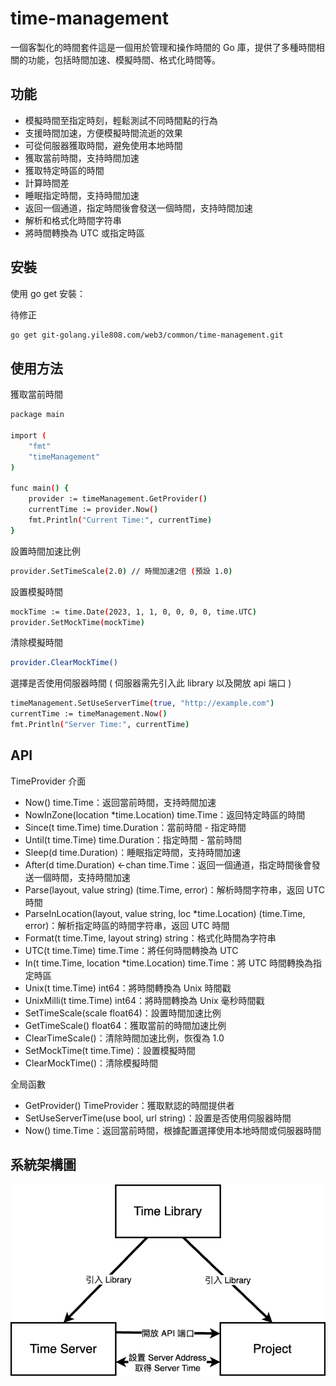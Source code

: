 # time-management

一個客製化的時間套件這是一個用於管理和操作時間的 Go 庫，提供了多種時間相關的功能，包括時間加速、模擬時間、格式化時間等。


## 功能

- 模擬時間至指定時刻，輕鬆測試不同時間點的行為
- 支援時間加速，方便模擬時間流逝的效果
- 可從伺服器獲取時間，避免使用本地時間
- 獲取當前時間，支持時間加速
- 獲取特定時區的時間
- 計算時間差
- 睡眠指定時間，支持時間加速
- 返回一個通道，指定時間後會發送一個時間，支持時間加速
- 解析和格式化時間字符串
- 將時間轉換為 UTC 或指定時區



## 安裝
使用 go get 安裝：

待修正
```bash
go get git-golang.yile808.com/web3/common/time-management.git
```

## 使用方法

獲取當前時間
```bash
package main

import (
    "fmt"
    "timeManagement"
)

func main() {
    provider := timeManagement.GetProvider()
    currentTime := provider.Now()
    fmt.Println("Current Time:", currentTime)
}


```
設置時間加速比例
```bash
provider.SetTimeScale(2.0) // 時間加速2倍 (預設 1.0)
```
設置模擬時間
```bash
mockTime := time.Date(2023, 1, 1, 0, 0, 0, 0, time.UTC)
provider.SetMockTime(mockTime)
```
清除模擬時間
```bash
provider.ClearMockTime()
```
選擇是否使用伺服器時間 ( 伺服器需先引入此 library 以及開放 api 端口 )
```bash
timeManagement.SetUseServerTime(true, "http://example.com")
currentTime := timeManagement.Now()
fmt.Println("Server Time:", currentTime)
```
## API

TimeProvider 介面

- Now() time.Time：返回當前時間，支持時間加速
- NowInZone(location *time.Location) time.Time：返回特定時區的時間
- Since(t time.Time) time.Duration：當前時間 - 指定時間
- Until(t time.Time) time.Duration：指定時間 - 當前時間
- Sleep(d time.Duration)：睡眠指定時間，支持時間加速
- After(d time.Duration) <-chan time.Time：返回一個通道，指定時間後會發送一個時間，支持時間加速
- Parse(layout, value string) (time.Time, error)：解析時間字符串，返回 UTC 時間
- ParseInLocation(layout, value string, loc *time.Location) (time.Time, error)：解析指定時區的時間字符串，返回 UTC 時間
- Format(t time.Time, layout string) string：格式化時間為字符串
- UTC(t time.Time) time.Time：將任何時間轉換為 UTC
- In(t time.Time, location *time.Location) time.Time：將 UTC 時間轉換為指定時區
- Unix(t time.Time) int64：將時間轉換為 Unix 時間戳
- UnixMilli(t time.Time) int64：將時間轉換為 Unix 毫秒時間戳
- SetTimeScale(scale float64)：設置時間加速比例
- GetTimeScale() float64：獲取當前的時間加速比例
- ClearTimeScale()：清除時間加速比例，恢復為 1.0
- SetMockTime(t time.Time)：設置模擬時間
- ClearMockTime()：清除模擬時間

全局函數
- GetProvider() TimeProvider：獲取默認的時間提供者
- SetUseServerTime(use bool, url string)：設置是否使用伺服器時間
- Now() time.Time：返回當前時間，根據配置選擇使用本地時間或伺服器時間


## 系統架構圖

![系統架構圖](https://github.com/cheweic0055/timeManagement/blob/main/docs/img/SystemArchitectureDiagram.png)



